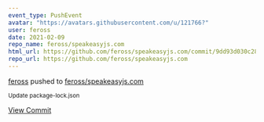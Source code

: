```yaml
---
event_type: PushEvent
avatar: "https://avatars.githubusercontent.com/u/121766?"
user: feross
date: 2021-02-09
repo_name: feross/speakeasyjs.com
html_url: https://github.com/feross/speakeasyjs.com/commit/9dd93d030c283a92c4a5e3de89308f11deb1f6df
repo_url: https://github.com/feross/speakeasyjs.com
---
```


<a href='https://github.com/feross' target='_blank'>feross</a> pushed to <a href='https://github.com/feross/speakeasyjs.com' target='_blank'>feross/speakeasyjs.com</a>

<small>Update package-lock.json</small>

<a href='https://github.com/feross/speakeasyjs.com/commit/9dd93d030c283a92c4a5e3de89308f11deb1f6df' target='_blank'>View Commit</a>